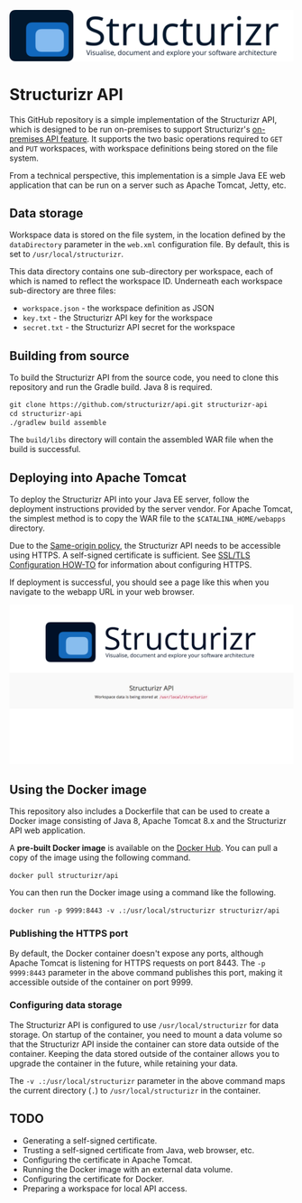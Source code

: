 ![Structurizr](docs/structurizr-banner.png)

# Structurizr API

This GitHub repository is a simple implementation of the Structurizr API, which is designed to be run on-premises to support Structurizr's [on-premises API feature](https://structurizr.com/help/on-premises-api). It supports the two basic operations required to ```GET``` and ```PUT``` workspaces, with workspace definitions being stored on the file system.

From a technical perspective, this implementation is a simple Java EE web application that can be run on a server such as Apache Tomcat, Jetty, etc.

## Data storage

Workspace data is stored on the file system, in the location defined by the ```dataDirectory``` parameter in the ```web.xml``` configuration file. By default, this is set to ```/usr/local/structurizr```.

This data directory contains one sub-directory per workspace, each of which is named to reflect the workspace ID. Underneath each workspace sub-directory are three files:

- ```workspace.json``` - the workspace definition as JSON
- ```key.txt``` - the Structurizr API key for the workspace
- ```secret.txt``` - the Structurizr API secret for the workspace

## Building from source

To build the Structurizr API from the source code, you need to clone this repository and run the Gradle build. Java 8 is required.

```
git clone https://github.com/structurizr/api.git structurizr-api
cd structurizr-api
./gradlew build assemble
```

The ```build/libs``` directory will contain the assembled WAR file when the build is successful.

## Deploying into Apache Tomcat

To deploy the Structurizr API into your Java EE server, follow the deployment instructions provided by the server vendor. For Apache Tomcat, the simplest method is to copy the WAR file to the ```$CATALINA_HOME/webapps``` directory.

Due to the [Same-origin policy](https://developer.mozilla.org/en-US/docs/Web/Security/Same-origin_policy), the Structurizr API needs to be accessible using HTTPS. A self-signed certificate is sufficient. See [SSL/TLS Configuration HOW-TO](https://tomcat.apache.org/tomcat-8.0-doc/ssl-howto.html) for information about configuring HTTPS.

If deployment is successful, you should see a page like this when you navigate to the webapp URL in your web browser.

![Structurizr](docs/structurizr-api.png)

## Using the Docker image

This repository also includes a Dockerfile that can be used to create a Docker image consisting of Java 8, Apache Tomcat 8.x and the Structurizr API web application.

A __pre-built Docker image__ is available on the [Docker Hub](https://hub.docker.com/r/structurizr/api/). You can pull a copy of the image using the following command.

```docker pull structurizr/api```

You can then run the Docker image using a command like the following.

```docker run -p 9999:8443 -v .:/usr/local/structurizr structurizr/api```

### Publishing the HTTPS port

By default, the Docker container doesn't expose any ports, although Apache Tomcat is listening for HTTPS requests on port 8443. The ```-p 9999:8443``` parameter in the above command publishes this port, making it accessible outside of the container on port 9999.

### Configuring data storage

The Structurizr API is configured to use ```/usr/local/structurizr``` for data storage. On startup of the container, you need to mount a data volume so that the Structurizr API inside the container can store data outside of the container. Keeping the data stored outside of the container allows you to upgrade the container in the future, while retaining your data.

The ```-v .:/usr/local/structurizr``` parameter in the above command maps the current directory (```.```) to ```/usr/local/structurizr``` in the container.

## TODO

- Generating a self-signed certificate.
- Trusting a self-signed certificate from Java, web browser, etc.
- Configuring the certificate in Apache Tomcat.
- Running the Docker image with an external data volume.
- Configuring the certificate for Docker.
- Preparing a workspace for local API access.
